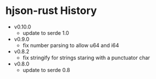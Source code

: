 # hjson-rust History

- v0.10.0
  - update to serde 1.0
- v0.9.0
  - fix number parsing to allow u64 and i64
- v0.8.2
  - fix stringify for strings staring with a punctuator char
- v0.8.0
  - update to serde 0.8
